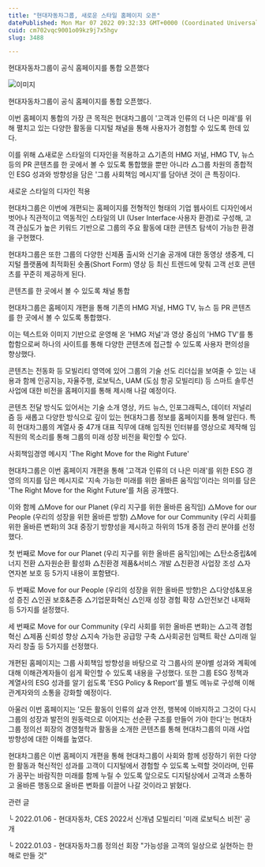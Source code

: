 ```yaml
---
title: "현대자동차그룹, 새로운 스타일 홈페이지 오픈"
datePublished: Mon Mar 07 2022 09:32:33 GMT+0000 (Coordinated Universal Time)
cuid: cm702vqc9001o09kz9j7x5hgv
slug: 3488

---
```



현대자동차그룹이 공식 홈페이지를 통합 오픈했다

![이미지](https://cdn.hashnode.com/res/hashnode/image/upload/v1739253924447/4628ac9f-f497-42fa-8210-ad5ff96080d3.jpeg)

현대자동차그룹이 공식 홈페이지를 통합 오픈했다.

이번 홈페이지 통합의 가장 큰 목적은 현대차그룹이 '고객과 인류의 더 나은 미래'를 위해 펼치고 있는 다양한 활동을 디지털 채널을 통해 사용자가 경험할 수 있도록 한데 있다.

이를 위해 △새로운 스타일의 디자인을 적용하고 △기존의 HMG 저널, HMG TV, 뉴스 등의 PR 콘텐츠를 한 곳에서 볼 수 있도록 통합했을 뿐만 아니라 △그룹 차원의 종합적인 ESG 성과와 방향성을 담은 '그룹 사회책임 메시지'를 담아낸 것이 큰 특징이다.

새로운 스타일의 디자인 적용

현대차그룹은 이번에 개편되는 홈페이지를 전형적인 형태의 기업 웹사이트 디자인에서 벗어나 직관적이고 역동적인 스타일의 UI (User Interface·사용자 환경)로 구성해, 고객 관심도가 높은 키워드 기반으로 그룹의 주요 활동에 대한 콘텐츠 탐색이 가능한 환경을 구현했다.

현대차그룹은 또한 그룹의 다양한 신제품 출시와 신기술 공개에 대한 동영상 생중계, 디지털 플랫폼에 최적화된 숏폼(Short Form) 영상 등 최신 트렌드에 맞춰 고객 선호 콘텐츠를 꾸준히 제공하게 된다.

콘텐츠를 한 곳에서 볼 수 있도록 채널 통합

현대차그룹은 홈페이지 개편을 통해 기존의 HMG 저널, HMG TV, 뉴스 등 PR 콘텐츠를 한 곳에서 볼 수 있도록 통합했다.

이는 텍스트와 이미지 기반으로 운영해 온 'HMG 저널'과 영상 중심의 'HMG TV'를 통합함으로써 하나의 사이트를 통해 다양한 콘텐츠에 접근할 수 있도록 사용자 편의성을 향상했다.

콘텐츠는 전동화 등 모빌리티 영역에 있어 그룹의 기술 선도 리더십을 보여줄 수 있는 내용과 함께 인공지능, 자율주행, 로보틱스, UAM (도심 항공 모빌리티) 등 스마트 솔루션 사업에 대한 비전을 홈페이지를 통해 제시해 나갈 예정이다.

콘텐츠 전달 방식도 있어서는 기술 소개 영상, 카드 뉴스, 인포그래픽스, 데이터 저널리즘 등 새롭고 다양한 방식으로 깊이 있는 현대차그룹 정보를 홈페이지를 통해 알린다. 특히 현대차그룹의 계열사 중 47개 대표 직무에 대해 임직원 인터뷰를 영상으로 제작해 임직원의 목소리를 통해 그룹의 미래 성장 비전을 확인할 수 있다.

사회책임경영 메시지 'The Right Move for the Right Future'

현대차그룹은 이번 홈페이지 개편을 통해 '고객과 인류의 더 나은 미래'를 위한 ESG 경영의 의지를 담은 메시지로 '지속 가능한 미래를 위한 올바른 움직임'이라는 의미를 담은 'The Right Move for the Right Future'를 처음 공개했다.

이와 함께 △Move for our Planet (우리 지구를 위한 올바른 움직임) △Move for our People (우리의 성장을 위한 올바른 방향) △Move for our Community (우리 사회를 위한 올바른 변화)의 3대 중장기 방향성을 제시하고 하위의 15개 중점 관리 분야를 선정했다.

첫 번째로 Move for our Planet (우리 지구를 위한 올바른 움직임)에는 △탄소중립&에너지 전환 △자원순환 활성화 △친환경 제품&서비스 개발 △친환경 사업장 조성 △자연자본 보호 등 5가지 내용이 포함됐다.

두 번째로 Move for our People (우리의 성장을 위한 올바른 방향)은 △다양성&포용성 증진 △인권 보호&존중 △기업문화혁신 △인재 성장 경험 확장 △안전보건 내재화 등 5가지를 설정했다.

세 번째로 Move for our Community (우리 사회를 위한 올바른 변화)는 △고객 경험 혁신 △제품 신뢰성 향상 △지속 가능한 공급망 구축 △사회공헌 임팩트 확산 △미래 일자리 창출 등 5가지를 선정했다.

개편된 홈페이지는 그룹 사회책임 방향성을 바탕으로 각 그룹사의 분야별 성과와 계획에 대해 이해관계자들이 쉽게 확인할 수 있도록 내용을 구성했다. 또한 그룹 ESG 정책과 계열사의 ESG 성과를 알기 쉽도록 'ESG Policy & Report'를 별도 메뉴로 구성해 이해관계자와의 소통을 강화할 예정이다.

아울러 이번 홈페이지는 '모든 활동이 인류의 삶과 안전, 행복에 이바지하고 그것이 다시 그룹의 성장과 발전의 원동력으로 이어지는 선순환 구조를 만들어 가야 한다'는 현대차그룹 정의선 회장의 경영철학과 활동을 소개한 콘텐츠를 통해 현대차그룹의 미래 사업 방향성에 대한 이해를 높였다.

현대차그룹은 이번 홈페이지 개편을 통해 현대차그룹이 사회와 함께 성장하기 위한 다양한 활동과 혁신적인 성과를 고객이 디지털에서 경험할 수 있도록 노력할 것이라며, 인류가 꿈꾸는 바람직한 미래를 함께 누릴 수 있도록 앞으로도 디지털상에서 고객과 소통하고 올바른 행동으로 올바른 변화를 이끌어 나갈 것이라고 밝혔다.

관련 글

└ 2022.01.06 - 현대자동차, CES 2022서 신개념 모빌리티 '미래 로보틱스 비전' 공개

└ 2022.01.03 - 현대자동차그룹 정의선 회장 "가능성을 고객의 일상으로 실현하는 한 해로 만들 것"